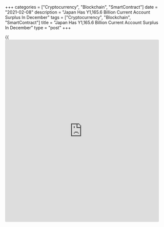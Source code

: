 +++
categories = ["Cryptocurrency", "Blockchain", "SmartContract"]
date = "2021-02-08"
description = "Japan Has Y1,165.6 Billion Current Account Surplus In December"
tags = ["Cryptocurrency", "Blockchain", "SmartContract"]
title = "Japan Has Y1,165.6 Billion Current Account Surplus In December"
type = "post"
+++

{{<iframe id="large-banner" src="https://www.bounty.group/#slide=21.0" width="100%" height="600" scrolling="no" style="border: 0px solid rgb(216, 221, 230); border-radius: 3px;">}}

Japan had a current account surplus of 1,165.6 billion yen in December,
the Ministry of Finance said on Monday - up 113.9 percent on year.

That beat expectations for a surplus of ,040 billion yen following the
1,878.4 billion yen surplus in the previous month.

Exports were up 0.3 percent on year to 6,561.5 billion yen after sinking
3.4 percent in November, Imports fell an annual 13.5 percent to 5,596.4
billion yen after dropping 13.6 percent in the previous month.

The trade surplus was 965.1 billion yen, up from 616.1 billion yen a
month earlier.

For comments and feedback [contact](https://www.playgroundfx.com/contact/): editorial@rtt[news](https://www.letsplayfx.com/blog/forex-news-website/).com

[Economic News][1]

 **What parts of the world are seeing the best (and worst) economic
performances lately? Click[here][2] to check out our [Econ Scorecard][2]
and find out! See up-to-the-moment [ranking](https://www.playgroundfx.com/blog/crypto-exchange-ranking/)s for the best and worst
performers in [GDP][3], [unemployment rate][4], [inflation][5] and much
more.**

   1. www.rtt[news](https://www.letsplayfx.com/blog/forex-news-website/).com/Content/EconomicNews.aspx
   2. www.rtt[news](https://www.letsplayfx.com/blog/forex-news-website/).com/economic-scorecard/world-rank/PPI/highest-performance.aspx
   3. www.rtt[news](https://www.letsplayfx.com/blog/forex-news-website/).com/economic-scorecard/world-rank/GDP/highest-performance.aspx
   4. www.rtt[news](https://www.letsplayfx.com/blog/forex-news-website/).com/economic-scorecard/world-rank/unemployment-rate/lowest-performance.aspx
   5. www.rtt[news](https://www.letsplayfx.com/blog/forex-news-website/).com/economic-scorecard/world-rank/CPI/highest-performance.aspx